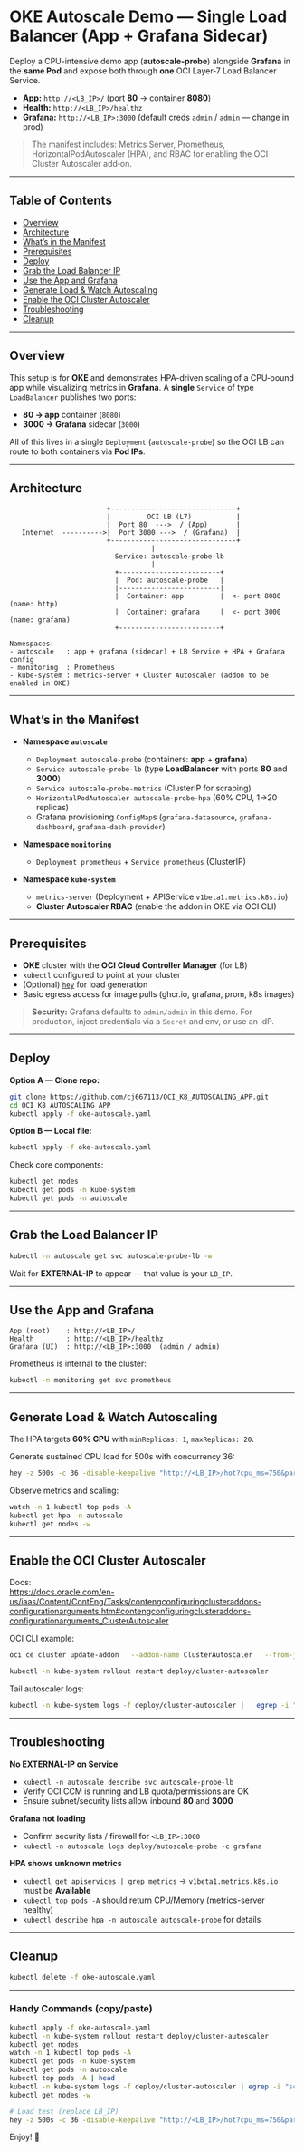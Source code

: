 # OKE Autoscale Demo — Single Load Balancer (App + Grafana Sidecar)

Deploy a CPU-intensive demo app (**autoscale-probe**) alongside **Grafana** in the **same Pod** and expose both through **one** OCI Layer‑7 Load Balancer Service.

- **App:** `http://<LB_IP>/` (port **80** → container **8080**)
- **Health:** `http://<LB_IP>/healthz`
- **Grafana:** `http://<LB_IP>:3000` (default creds `admin` / `admin` — change in prod)

> The manifest includes: Metrics Server, Prometheus, HorizontalPodAutoscaler (HPA), and RBAC for enabling the OCI Cluster Autoscaler add‑on.

---

## Table of Contents

- [Overview](#overview)
- [Architecture](#architecture)
- [What’s in the Manifest](#whats-in-the-manifest)
- [Prerequisites](#prerequisites)
- [Deploy](#deploy)
- [Grab the Load Balancer IP](#grab-the-load-balancer-ip)
- [Use the App and Grafana](#use-the-app-and-grafana)
- [Generate Load & Watch Autoscaling](#generate-load--watch-autoscaling)
- [Enable the OCI Cluster Autoscaler](#enable-the-oci-cluster-autoscaler)
- [Troubleshooting](#troubleshooting)
- [Cleanup](#cleanup)

---

## Overview

This setup is for **OKE** and demonstrates HPA-driven scaling of a CPU‑bound app while visualizing metrics in **Grafana**. A **single** `Service` of type `LoadBalancer` publishes two ports:

- **80 → app** container (`8080`)
- **3000 → Grafana** sidecar (`3000`)

All of this lives in a single `Deployment` (`autoscale-probe`) so the OCI LB can route to both containers via **Pod IPs**.

---

## Architecture

```
                        +-------------------------------+
                        |         OCI LB (L7)           |
                        |  Port 80  --->  / (App)       |
   Internet  ---------->|  Port 3000 --->  / (Grafana)  |
                        +-------------------------------+
                                   |
                          Service: autoscale-probe-lb
                                   |
                          +-------------------------+
                          |  Pod: autoscale-probe   |
                          |-------------------------|
                          |  Container: app         |  <- port 8080 (name: http)
                          |  Container: grafana     |  <- port 3000 (name: grafana)
                          +-------------------------+

Namespaces:
- autoscale   : app + grafana (sidecar) + LB Service + HPA + Grafana config
- monitoring  : Prometheus
- kube-system : metrics-server + Cluster Autoscaler (addon to be enabled in OKE)
```

---

## What’s in the Manifest

- **Namespace `autoscale`**
  - `Deployment autoscale-probe` (containers: **app** + **grafana**)
  - `Service autoscale-probe-lb` (type **LoadBalancer** with ports **80** and **3000**)
  - `Service autoscale-probe-metrics` (ClusterIP for scraping)
  - `HorizontalPodAutoscaler autoscale-probe-hpa` (60% CPU, 1→20 replicas)
  - Grafana provisioning `ConfigMap`s (`grafana-datasource`, `grafana-dashboard`, `grafana-dash-provider`)

- **Namespace `monitoring`**
  - `Deployment prometheus` + `Service prometheus` (ClusterIP)

- **Namespace `kube-system`**
  - `metrics-server` (Deployment + APIService `v1beta1.metrics.k8s.io`)
  - **Cluster Autoscaler RBAC** (enable the addon in OKE via OCI CLI)

---

## Prerequisites

- **OKE** cluster with the **OCI Cloud Controller Manager** (for LB)
- `kubectl` configured to point at your cluster
- (Optional) [`hey`](https://github.com/rakyll/hey) for load generation
- Basic egress access for image pulls (ghcr.io, grafana, prom, k8s images)

> **Security:** Grafana defaults to `admin/admin` in this demo. For production, inject credentials via a `Secret` and env, or use an IdP.

---

## Deploy

**Option A — Clone repo:**

```bash
git clone https://github.com/cj667113/OCI_K8_AUTOSCALING_APP.git
cd OCI_K8_AUTOSCALING_APP
kubectl apply -f oke-autoscale.yaml
```

**Option B — Local file:**

```bash
kubectl apply -f oke-autoscale.yaml
```

Check core components:

```bash
kubectl get nodes
kubectl get pods -n kube-system
kubectl get pods -n autoscale
```

---

## Grab the Load Balancer IP

```bash
kubectl -n autoscale get svc autoscale-probe-lb -w
```

Wait for **EXTERNAL-IP** to appear — that value is your `LB_IP`.

---

## Use the App and Grafana

```text
App (root)    : http://<LB_IP>/
Health        : http://<LB_IP>/healthz
Grafana (UI)  : http://<LB_IP>:3000  (admin / admin)
```

Prometheus is internal to the cluster:

```bash
kubectl -n monitoring get svc prometheus
```

---

## Generate Load & Watch Autoscaling

The HPA targets **60% CPU** with `minReplicas: 1`, `maxReplicas: 20`.

Generate sustained CPU load for 500s with concurrency 36:

```bash
hey -z 500s -c 36 -disable-keepalive "http://<LB_IP>/hot?cpu_ms=750&parallel=6"
```

Observe metrics and scaling:

```bash
watch -n 1 kubectl top pods -A
kubectl get hpa -n autoscale
kubectl get nodes -w
```

---

## Enable the OCI Cluster Autoscaler

Docs:  
https://docs.oracle.com/en-us/iaas/Content/ContEng/Tasks/contengconfiguringclusteraddons-configurationarguments.htm#contengconfiguringclusteraddons-configurationarguments_ClusterAutoscaler

OCI CLI example:

```bash
oci ce cluster update-addon   --addon-name ClusterAutoscaler   --from-json file://<path-to-config-file>   --cluster-id <cluster-ocid>

kubectl -n kube-system rollout restart deploy/cluster-autoscaler
```

Tail autoscaler logs:

```bash
kubectl -n kube-system logs -f deploy/cluster-autoscaler |   egrep -i "scale-down|unneeded|removing|utilization|NoScaleDown"
```

---

## Troubleshooting

**No EXTERNAL-IP on Service**
- `kubectl -n autoscale describe svc autoscale-probe-lb`
- Verify OCI CCM is running and LB quota/permissions are OK
- Ensure subnet/security lists allow inbound **80** and **3000**

**Grafana not loading**
- Confirm security lists / firewall for `<LB_IP>:3000`
- `kubectl -n autoscale logs deploy/autoscale-probe -c grafana`

**HPA shows unknown metrics**
- `kubectl get apiservices | grep metrics` → `v1beta1.metrics.k8s.io` must be **Available**
- `kubectl top pods -A` should return CPU/Memory (metrics-server healthy)
- `kubectl describe hpa -n autoscale autoscale-probe` for details

---

## Cleanup

```bash
kubectl delete -f oke-autoscale.yaml
```

---

### Handy Commands (copy/paste)

```bash
kubectl apply -f oke-autoscale.yaml
kubectl -n kube-system rollout restart deploy/cluster-autoscaler
kubectl get nodes
watch -n 1 kubectl top pods -A
kubectl get pods -n kube-system
kubectl get pods -n autoscale
kubectl top pods -A | head
kubectl -n kube-system logs -f deploy/cluster-autoscaler | egrep -i "scale-down|unneeded|removing|utilization|NoScaleDown"
kubectl get nodes -w

# Load test (replace LB_IP)
hey -z 500s -c 36 -disable-keepalive "http://<LB_IP>/hot?cpu_ms=750&parallel=6"
```


Enjoy! 🎉

